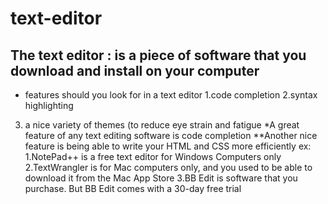 # text-editor
 ## The text editor :  is a piece of software that you download and install on your computer
- features should you look for in a text editor
1.code completion
2.syntax highlighting
3. a nice variety of themes (to reduce eye strain and fatigue
*A great feature of any text editing software is code completion
**Another nice feature is being able to write your HTML and CSS more efficiently
ex:
1.NotePad++ is a free text editor for Windows Computers only
2.TextWrangler is for Mac computers only, and you used to be able to download it from the Mac App Store
3.BB Edit is software that you purchase. But BB Edit comes with a 30-day free trial
